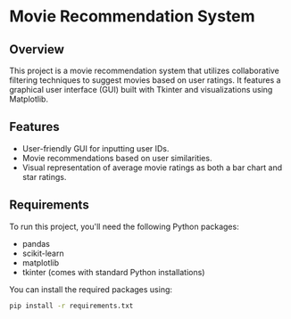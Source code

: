 # Movie Recommendation System

## Overview
This project is a movie recommendation system that utilizes collaborative filtering techniques to suggest movies based on user ratings. It features a graphical user interface (GUI) built with Tkinter and visualizations using Matplotlib.

## Features
- User-friendly GUI for inputting user IDs.
- Movie recommendations based on user similarities.
- Visual representation of average movie ratings as both a bar chart and star ratings.

## Requirements
To run this project, you'll need the following Python packages:
- pandas
- scikit-learn
- matplotlib
- tkinter (comes with standard Python installations)

You can install the required packages using:

```bash
pip install -r requirements.txt
